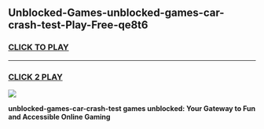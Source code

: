 
## Unblocked-Games-unblocked-games-car-crash-test-Play-Free-qe8t6
<h3>
<a href="https://premium76.site?title=unblocked-games-car-crash-test&ref=21A">CLICK TO PLAY</a></h3>
<hr>

<h3>
<a href="https://premium76.site?title=unblocked-games-car-crash-test&ref=21A">CLICK 2 PLAY</a>
  
</h3>

<a href="https://premium76.site?title=unblocked-games-car-crash-test&ref=21A"><img src="https://clearcache.store/games.png"></a>


**unblocked-games-car-crash-test games unblocked: Your Gateway to Fun and Accessible Online Gaming**
